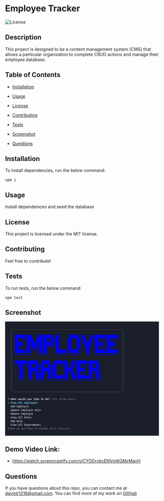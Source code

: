 # Employee Tracker

![License](https://img.shields.io/badge/License-MIT-blue.svg)

## Description

This project is designed to be a content management system (CMS) that allows a particular organization to complete CRUD actions and manage their employee database.

## Table of Contents

- [Installation](#installation)

- [Usage](#usage)

- [License](#license)

- [Contributing](#contributing)

- [Tests](#tests)

- [Screenshot](#screenshot)

- [Questions](#questions)

## Installation

To install dependencies, run the below command:

    npm i

## Usage

Install dependenices and seed the database

## License

This project is licensed under the MIT license.

## Contributing

Feel free to contribute!

## Tests

To run tests, run the below command:

    npm test

## Screenshot

![](images/screenshot.jpg)

## Demo Video Link:

- https://watch.screencastify.com/v/CYODrvbcENVmKGMxMavH

## Questions

If you have questions about this repo, you can contact me at davistr1216@gmail.com. You can find more of my work on [GitHub](https://github.com/davistr)
